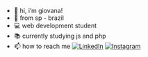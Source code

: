 - 👋 hi, i’m giovana!
- 📍 from sp - brazil 
- 💻 web development student
- 📚 currently studying js and php
- 📫 how to reach me <a href="https://www.linkedin.com/in/giovana-siqueira-santos-9a44411ab/" target="_blank"><img src="https://img.shields.io/badge/LinkedIn-%230077B5.svg?&style=flat-square&logo=linkedin&logoColor=white" alt="LinkedIn"></a>
<a href="https://www.instagram.com/giovxxna/" target="_blank"><img src="https://img.shields.io/badge/Instagram-%23E4405F.svg?&style=flat-square&logo=instagram&logoColor=white" alt="Instagram"></a>

<!---
giovxna/giovxna is a ✨ special ✨ repository because its `README.md` (this file) appears on your GitHub profile.
You can click the Preview link to take a look at your changes.
--->

